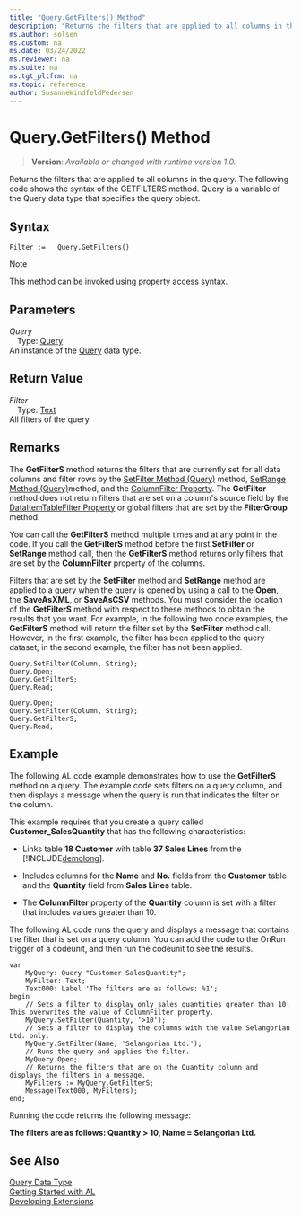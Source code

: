 ```yaml
---
title: "Query.GetFilters() Method"
description: "Returns the filters that are applied to all columns in the query."
ms.author: solsen
ms.custom: na
ms.date: 03/24/2022
ms.reviewer: na
ms.suite: na
ms.tgt_pltfrm: na
ms.topic: reference
author: SusanneWindfeldPedersen
---
```

[//]: # (START>DO_NOT_EDIT)
[//]: # (IMPORTANT:Do not edit any of the content between here and the END>DO_NOT_EDIT.)
[//]: # (Any modifications should be made in the .xml files in the ModernDev repo.)
# Query.GetFilters() Method
> **Version**: _Available or changed with runtime version 1.0._

Returns the filters that are applied to all columns in the query. The following code shows the syntax of the GETFILTERS method. Query is a variable of the Query data type that specifies the query object.


## Syntax
```AL
Filter :=   Query.GetFilters()
```
> [!NOTE]
> This method can be invoked using property access syntax.
## Parameters
*Query*  
&emsp;Type: [Query](query-data-type.md)  
An instance of the [Query](query-data-type.md) data type.  

## Return Value
*Filter*  
&emsp;Type: [Text](../text/text-data-type.md)  
All filters of the query


[//]: # (IMPORTANT: END>DO_NOT_EDIT)

## Remarks  
 The **GetFilterS** method returns the filters that are currently set for all data columns and filter rows by the [SetFilter Method \(Query\)](../../methods-auto/query/queryinstance-setfilter-method.md) method, [SetRange Method \(Query\)](../../methods-auto/query/queryinstance-setrange-method.md)method, and the [ColumnFilter Property](../../properties/devenv-columnfilter-property.md). The **GetFilter** method does not return filters that are set on a column's source field by the [DataItemTableFilter Property](/dynamics365/business-central/dev-itpro/developer/methods-auto/query/devenv-dataitemtablefilter-property) or global filters that are set by the **FilterGroup** method.  

<!-- Links For more information, see [Understanding Query Filters](Understanding-Query-Filters.md) and [How to: Set Up Filter Rows in Query Designer](How-to-Set-Up-Filter-Rows-in-Query-Designer.md). -->  
  
 You can call the **GetFilterS** method multiple times and at any point in the code. If you call the **GetFilterS** method before the first **SetFilter** or **SetRange** method call, then the **GetFilterS** method returns only filters that are set by the **ColumnFilter** property of the columns.  
  
 Filters that are set by the **SetFilter** method and **SetRange** method are applied to a query when the query is opened by using a call to the **Open**, the **SaveAsXML**, or **SaveAsCSV** methods. You must consider the location of the **GetFilterS** method with respect to these methods to obtain the results that you want. For example, in the following two code examples, the **GetFilterS** method will return the filter set by the **SetFilter** method call. However, in the first example, the filter has been applied to the query dataset; in the second example, the filter has not been applied.  
  
```al
Query.SetFilter(Column, String);  
Query.Open;   
Query.GetFilterS;  
Query.Read;  
```  
  
```al
Query.Open;   
Query.SetFilter(Column, String);  
Query.GetFilterS;  
Query.Read;  
```  
  
## Example  
 The following AL code example demonstrates how to use the **GetFilterS** method on a query. The example code sets filters on a query column, and then displays a message when the query is run that indicates the filter on the column.  
  
 This example requires that you create a query called **Customer\_SalesQuantity** that has the following characteristics:  
  
-   Links table **18 Customer** with table **37 Sales Lines** from the [!INCLUDE[demolong](../../includes/demolong_md.md)].  

-   Includes columns for the **Name** and **No.** fields from the **Customer** table and the **Quantity** field from **Sales Lines** table.  

-   The **ColumnFilter** property of the **Quantity** column is set with a filter that includes values greater than 10.  
  
 The following AL code runs the query and displays a message that contains the filter that is set on a query column. You can add the code to the OnRun trigger of a codeunit, and then run the codeunit to see the results.  
  
```al
var
    MyQuery: Query "Customer SalesQuantity";
    MyFilter: Text;
    Text000: Label 'The filters are as follows: %1';
begin
    // Sets a filter to display only sales quantities greater than 10. This overwrites the value of ColumnFilter property.  
    MyQuery.SetFilter(Quantity, '>10');  
    // Sets a filter to display the columns with the value Selangorian Ltd. only.  
    MyQuery.SetFilter(Name, 'Selangorian Ltd.');  
    // Runs the query and applies the filter.  
    MyQuery.Open;  
    // Returns the filters that are on the Quantity column and displays the filters in a message.  
    MyFilters := MyQuery.GetFilterS;  
    Message(Text000, MyFilters);  
end;
```  
  
 Running the code returns the following message:  
  
 **The filters are as follows: Quantity > 10, Name = Selangorian Ltd.**  
  

## See Also
[Query Data Type](query-data-type.md)  
[Getting Started with AL](../../devenv-get-started.md)  
[Developing Extensions](../../devenv-dev-overview.md)